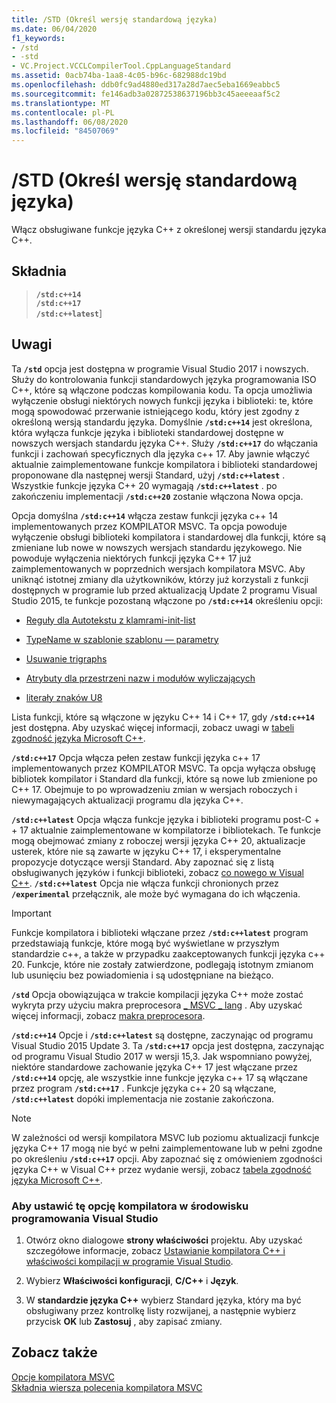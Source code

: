 ```yaml
---
title: /STD (Określ wersję standardową języka)
ms.date: 06/04/2020
f1_keywords:
- /std
- -std
- VC.Project.VCCLCompilerTool.CppLanguageStandard
ms.assetid: 0acb74ba-1aa8-4c05-b96c-682988dc19bd
ms.openlocfilehash: ddb0fc9ad4880ed317a28d7aec5eba1669eabbc5
ms.sourcegitcommit: fe146adb3a02872538637196bb3c45aeeeaaf5c2
ms.translationtype: MT
ms.contentlocale: pl-PL
ms.lasthandoff: 06/08/2020
ms.locfileid: "84507069"
---
```

# <a name="std-specify-language-standard-version"></a>/STD (Określ wersję standardową języka)

Włącz obsługiwane funkcje języka C++ z określonej wersji standardu języka C++.

## <a name="syntax"></a>Składnia

> **`/std:c++14`**\
> **`/std:c++17`**\
> **`/std:c++latest`**]

## <a name="remarks"></a>Uwagi

Ta **`/std`** opcja jest dostępna w programie Visual Studio 2017 i nowszych. Służy do kontrolowania funkcji standardowych języka programowania ISO C++, które są włączone podczas kompilowania kodu. Ta opcja umożliwia wyłączenie obsługi niektórych nowych funkcji języka i biblioteki: te, które mogą spowodować przerwanie istniejącego kodu, który jest zgodny z określoną wersją standardu języka. Domyślnie **`/std:c++14`** jest określona, która wyłącza funkcje języka i biblioteki standardowej dostępne w nowszych wersjach standardu języka C++. Służy **`/std:c++17`** do włączania funkcji i zachowań specyficznych dla języka c++ 17. Aby jawnie włączyć aktualnie zaimplementowane funkcje kompilatora i biblioteki standardowej proponowane dla następnej wersji Standard, użyj **`/std:c++latest`** . Wszystkie funkcje języka C++ 20 wymagają **`/std:c++latest`** . po zakończeniu implementacji **`/std:c++20`** zostanie włączona Nowa opcja.

Opcja domyślna **`/std:c++14`** włącza zestaw funkcji języka c++ 14 implementowanych przez KOMPILATOR MSVC. Ta opcja powoduje wyłączenie obsługi biblioteki kompilatora i standardowej dla funkcji, które są zmieniane lub nowe w nowszych wersjach standardu językowego. Nie powoduje wyłączenia niektórych funkcji języka C++ 17 już zaimplementowanych w poprzednich wersjach kompilatora MSVC. Aby uniknąć istotnej zmiany dla użytkowników, którzy już korzystali z funkcji dostępnych w programie lub przed aktualizacją Update 2 programu Visual Studio 2015, te funkcje pozostaną włączone po **`/std:c++14`** określeniu opcji:

- [Reguły dla Autotekstu z klamrami-init-list](https://wg21.link/n3922)

- [TypeName w szablonie szablonu — parametry](https://wg21.link/n4051)

- [Usuwanie trigraphs](https://wg21.link/n4086)

- [Atrybuty dla przestrzeni nazw i modułów wyliczających](https://wg21.link/n4266)

- [literały znaków U8](https://wg21.link/n4267)

Lista funkcji, które są włączone w języku C++ 14 i C++ 17, gdy **`/std:c++14`** jest dostępna. Aby uzyskać więcej informacji, zobacz uwagi w [tabeli zgodność języka Microsoft C++](../../overview/visual-cpp-language-conformance.md).

**`/std:c++17`** Opcja włącza pełen zestaw funkcji języka c++ 17 implementowanych przez KOMPILATOR MSVC. Ta opcja wyłącza obsługę bibliotek kompilator i Standard dla funkcji, które są nowe lub zmienione po C++ 17. Obejmuje to po wprowadzeniu zmian w wersjach roboczych i niewymagających aktualizacji programu dla języka C++.

**`/std:c++latest`** Opcja włącza funkcje języka i biblioteki programu post-C + + 17 aktualnie zaimplementowane w kompilatorze i bibliotekach. Te funkcje mogą obejmować zmiany z roboczej wersji języka C++ 20, aktualizacje usterek, które nie są zawarte w języku C++ 17, i eksperymentalne propozycje dotyczące wersji Standard. Aby zapoznać się z listą obsługiwanych języków i funkcji biblioteki, zobacz [co nowego w Visual C++](../../overview/what-s-new-for-visual-cpp-in-visual-studio.md). **`/std:c++latest`** Opcja nie włącza funkcji chronionych przez **`/experimental`** przełącznik, ale może być wymagana do ich włączenia.

> [!IMPORTANT]
> Funkcje kompilatora i biblioteki włączane przez **`/std:c++latest`** program przedstawiają funkcje, które mogą być wyświetlane w przyszłym standardzie c++, a także w przypadku zaakceptowanych funkcji języka c++ 20. Funkcje, które nie zostały zatwierdzone, podlegają istotnym zmianom lub usunięciu bez powiadomienia i są udostępniane na bieżąco.

**`/std`** Opcja obowiązująca w trakcie kompilacji języka C++ może zostać wykryta przy użyciu makra preprocesora [ \_ MSVC \_ lang](../../preprocessor/predefined-macros.md) . Aby uzyskać więcej informacji, zobacz [makra preprocesora](../../preprocessor/predefined-macros.md).

**`/std:c++14`** Opcje i **`/std:c++latest`** są dostępne, zaczynając od programu Visual Studio 2015 Update 3. Ta **`/std:c++17`** opcja jest dostępna, zaczynając od programu Visual Studio 2017 w wersji 15,3. Jak wspomniano powyżej, niektóre standardowe zachowanie języka C++ 17 jest włączane przez **`/std:c++14`** opcję, ale wszystkie inne funkcje języka c++ 17 są włączane przez program **`/std:c++17`** . Funkcje języka c++ 20 są włączane, **`/std:c++latest`** dopóki implementacja nie zostanie zakończona.

> [!NOTE]
> W zależności od wersji kompilatora MSVC lub poziomu aktualizacji funkcje języka C++ 17 mogą nie być w pełni zaimplementowane lub w pełni zgodne po określeniu **`/std:c++17`** opcji. Aby zapoznać się z omówieniem zgodności języka C++ w Visual C++ przez wydanie wersji, zobacz [tabela zgodność języka Microsoft C++](../../overview/visual-cpp-language-conformance.md).

### <a name="to-set-this-compiler-option-in-the-visual-studio-development-environment"></a>Aby ustawić tę opcję kompilatora w środowisku programowania Visual Studio

1. Otwórz okno dialogowe **strony właściwości** projektu. Aby uzyskać szczegółowe informacje, zobacz [Ustawianie kompilatora C++ i właściwości kompilacji w programie Visual Studio](../working-with-project-properties.md).

1. Wybierz **Właściwości konfiguracji**, **C/C++** i **Język**.

1. W **standardzie języka C++** wybierz Standard języka, który ma być obsługiwany przez kontrolkę listy rozwijanej, a następnie wybierz przycisk **OK** lub **Zastosuj** , aby zapisać zmiany.

## <a name="see-also"></a>Zobacz także

[Opcje kompilatora MSVC](compiler-options.md)<br/>
[Składnia wiersza polecenia kompilatora MSVC](compiler-command-line-syntax.md)
